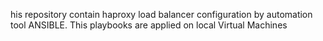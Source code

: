 his repository contain haproxy load balancer configuration by automation tool ANSIBLE. This playbooks are applied on local Virtual Machines
